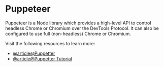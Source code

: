 # Puppeteer

Puppeteer is a Node library which provides a high-level API to control headless Chrome or Chromium over the DevTools Protocol. It can also be configured to use full (non-headless) Chrome or Chromium.

Visit the following resources to learn more:

- [@article@Puppetter](https://developer.chrome.com/docs/puppeteer/)
- [@article@Puppetter Tutorial](https://www.freecodecamp.org/news/how-to-use-puppeteer-with-nodejs/)
